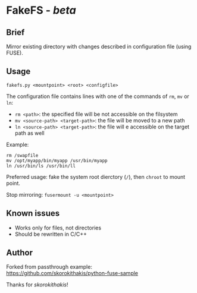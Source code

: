 # FakeFS - *beta*


## Brief

Mirror existing directory with changes described in configuration file (using FUSE).


## Usage

`fakefs.py <mountpoint> <root> <configfile>`

The configuration file contains lines with one of the commands of `rm`, `mv` or `ln`:
* `rm <path>`: the specified file will be not accessible on the filsystem
* `mv <source-path> <target-path>`: the file will be moved to a new path
* `ln <source-path> <target-path>`: the file will e accessible on the target path as well

Example:
```
rm /swapfile
mv /opt/myapp/bin/myapp /usr/bin/myapp
ln /usr/bin/ls /usr/bin/ll
```

Preferred usage: fake the system root dierctory (`/`), then `chroot` to mount point.

Stop mirroring: `fusermount -u <mountpoint>`


## Known issues

- Works only for files, not directories
- Should be rewritten in C/C++


## Author

Forked from passthrough example:
https://github.com/skorokithakis/python-fuse-sample

Thanks for *skorokithakis*!
